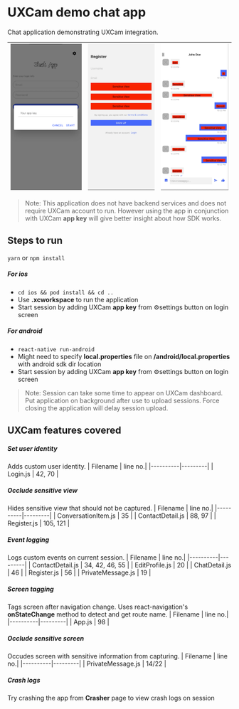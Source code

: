 # UXCam demo chat app
Chat application demonstrating UXCam integration.

| ![Alt text](/screenshots/sc-1.png?raw=true "Add app key") | ![Alt text](/screenshots/sc-3.png?raw=true "Register") | ![Alt text](/screenshots/sc-5.png?raw=true "Conversation") |
| - | - | - |

>Note: This application does not have backend services and does not require UXCam account to run. However using the app in conjunction with UXCam **app key** will give better insight about how SDK works.

## Steps to run
`yarn` or `npm install`

##### For ios
* `cd ios && pod install && cd ..`
* Use **.xcworkspace** to run the application
* Start session by adding UXCam **app key** from ⚙️settings button on login screen

##### For android
* `react-native run-android`
* Might need to specify **local.properties** file on **/android/local.properties** with android sdk dir location
* Start session by adding UXCam **app key** from ⚙️settings button on login screen
>Note: Session can take some time to appear on UXCam dashboard. Put application on background after use to upload sessions. Force closing the application will delay session upload.

## UXCam features covered
##### Set user identity
Adds custom user identity.
| Filename | line no.|
|----------|---------|
| Login.js | 42, 70 |
##### Occlude sensitive view
Hides sensitive view that should not be captured.
| Filename | line no.|
|----------|---------|
| ConversationItem.js | 35 |
| ContactDetail.js | 88, 97 |
| Register.js | 105, 121 |
##### Event logging
Logs custom events on current session.
| Filename | line no.|
|----------|---------|
| ContactDetail.js | 34, 42, 46, 55 |
| EditProfile.js | 20 |
| ChatDetail.js | 46 |
| Register.js | 56 |
| PrivateMessage.js | 19 |
##### Screen tagging
Tags screen after navigation change. Uses react-navigation's **onStateChange** method to detect and get route name.
| Filename | line no.|
|----------|---------|
| App.js | 98 |
##### Occlude sensitive screen
Occudes screen with sensitive information from capturing.
| Filename | line no.|
|----------|---------|
| PrivateMessage.js | 14/22 |
##### Crash logs
Try crashing the app from **Crasher** page to view crash logs on session
